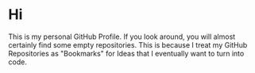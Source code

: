 # Hi

This is my personal GitHub Profile. If you look around, you will almost certainly find some empty repositories. This is because I treat my GitHub Repositories as "Bookmarks" for Ideas that I eventually want to turn into code.
